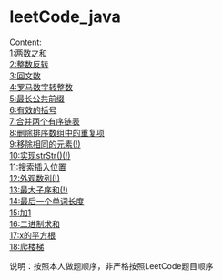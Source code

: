 # leetCode_java
Content:  
[1:两数之和](https://github.com/wjy1478/leetCode_java/tree/master/main/src/pers/lyz/leetCode/number_1)  
[2:整数反转](https://github.com/wjy1478/leetCode_java/tree/master/main/src/pers/lyz/leetCode/number_2)  
[3:回文数](https://github.com/wjy1478/leetCode_java/tree/master/main/src/pers/lyz/leetCode/number_3)  
[4:罗马数字转整数](https://github.com/wjy1478/leetCode_java/tree/master/main/src/pers/lyz/leetCode/number_4)  
[5:最长公共前缀](https://github.com/wjy1478/leetCode_java/tree/master/main/src/pers/lyz/leetCode/number_5)  
[6:有效的括号](https://github.com/wjy1478/leetCode_java/tree/master/main/src/pers/lyz/leetCode/number_6)  
[7:合并两个有序链表](https://github.com/wjy1478/leetCode_java/tree/master/main/src/pers/lyz/leetCode/number_7)  
[8:删除排序数组中的重复项](https://github.com/wjy1478/leetCode_java/tree/master/main/src/pers/lyz/leetCode/number_8)  
[9:移除相同的元素(!)](https://github.com/wjy1478/leetCode_java/tree/master/main/src/pers/lyz/leetCode/number_9)  
[10:实现strStr()(!)](https://github.com/wjy1478/leetCode_java/tree/master/main/src/pers/lyz/leetCode/number_10)  
[11:搜索插入位置](https://github.com/wjy1478/leetCode_java/tree/master/main/src/pers/lyz/leetCode/number_11)  
[12:外观数列(!)](https://github.com/wjy1478/leetCode_java/tree/master/main/src/pers/lyz/leetCode/number_12)  
[13:最大子序和(!)](https://github.com/wjy1478/leetCode_java/tree/master/main/src/pers/lyz/leetCode/number_13)  
[14:最后一个单词长度](https://github.com/wjy1478/leetCode_java/tree/master/main/src/pers/lyz/leetCode/number_14)  
[15:加1](https://github.com/wjy1478/leetCode_java/tree/master/main/src/pers/lyz/leetCode/number_15)    
[16:二进制求和](https://github.com/wjy1478/leetCode_java/tree/master/main/src/pers/lyz/leetCode/number_16)    
[17:x的平方根](https://github.com/wjy1478/leetCode_java/tree/master/main/src/pers/lyz/leetCode/number_17)    
[18:爬楼梯](https://github.com/wjy1478/leetCode_java/tree/master/main/src/pers/lyz/leetCode/number_18)    



<p>说明：按照本人做题顺序，非严格按照LeetCode题目顺序</p>